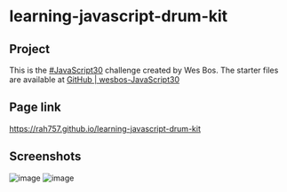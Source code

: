 # learning-javascript-drum-kit

## Project
This is the [#JavaScript30](https://javascript30.com/) challenge created by Wes Bos. The starter files are available at [GitHub | wesbos-JavaScript30](https://github.com/wesbos/JavaScript30) 

## Page link
https://rah757.github.io/learning-javascript-drum-kit

## Screenshots
![image](https://github.com/rah757/learning-javascript-drum-kit/assets/69799424/f65b65b3-f31e-47d2-964c-c59fcef8d57f)
![image](https://github.com/rah757/learning-javascript-drum-kit/assets/69799424/9dda65ac-10b1-4f69-8b95-a0eccea91675)
